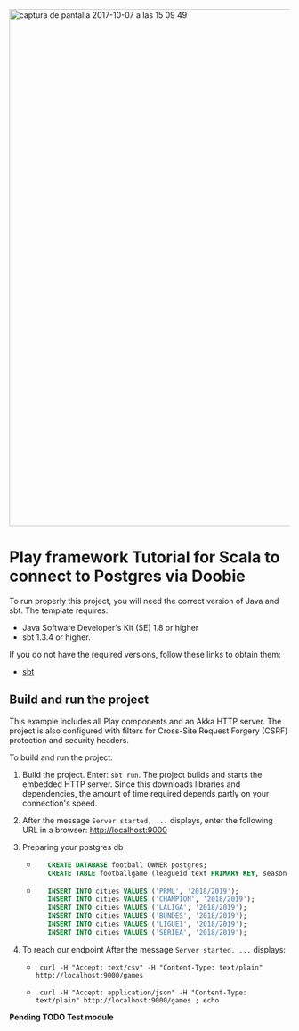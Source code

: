 <img width="928" alt="captura de pantalla 2017-10-07 a las 15 09 49" src="https://user-images.githubusercontent.com/8100363/31313078-665da9a6-abcf-11e7-9266-932880ea6ed2.png">

# Play framework Tutorial for Scala to connect to Postgres via Doobie

To run properly this project, you will need the correct version of Java and sbt. The template requires:

* Java Software Developer's Kit (SE) 1.8 or higher
* sbt 1.3.4 or higher.

If you do not have the required versions, follow these links to obtain them:

* [sbt](http://www.scala-sbt.org/download.html)

## Build and run the project

This example includes all Play components and an Akka HTTP server. 
The project is also configured with filters for Cross-Site Request Forgery (CSRF) protection and security headers.

To build and run the project:

1. Build the project. Enter: `sbt run`. The project builds and starts the embedded HTTP server. Since this downloads libraries and dependencies, the amount of time required depends partly on your connection's speed.

3. After the message `Server started, ...` displays, enter the following URL in a browser: <http://localhost:9000>

4. Preparing your postgres db
   
   - ``` sql
        CREATE DATABASE football OWNER postgres;
        CREATE TABLE footballgame (leagueid text PRIMARY KEY, season text NOT NULL, audience int);
      ```
   - ``` sql
        INSERT INTO cities VALUES ('PRML', '2018/2019');
        INSERT INTO cities VALUES ('CHAMPION', '2018/2019');
        INSERT INTO cities VALUES ('LALIGA', '2018/2019');
        INSERT INTO cities VALUES ('BUNDES', '2018/2019');
        INSERT INTO cities VALUES ('LIGUE1', '2018/2019');
        INSERT INTO cities VALUES ('SERIEA', '2018/2019');
     ```
5. To reach our endpoint After the message `Server started, ...` displays:

   - ```
      curl -H "Accept: text/csv" -H "Content-Type: text/plain" http://localhost:9000/games
     ```
   - ``` 
      curl -H "Accept: application/json" -H "Content-Type: text/plain" http://localhost:9000/games ; echo
     ```

**Pending TODO Test module**

